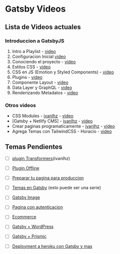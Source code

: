# Gatsby Videos

## Lista de Videos actuales

### Introduccion a GatsbyJS

1. Intro a Playlist - [video](https://www.youtube.com/watch?v=iLdNZPpO-pA)
2. Configuracion Inicial [video](https://www.youtube.com/watch?v=zV2J1esiQM8)
3. Conociendo el proyecto - [video](https://www.youtube.com/watch?v=HWoyeNOzpR0)
4. Estilos CSS - [video](https://www.youtube.com/watch?v=r7kerB5QHbk)
5. CSS en JS (Emotion y Styled Components) - [video](https://www.youtube.com/watch?v=wLtf2hlcEro)
6. Plugins - [video](https://www.youtube.com/watch?v=a0j6QIsqARg)
7. Componente Layout - [video](https://www.youtube.com/watch?v=GjWKgpC2aI4)
8. Data Layer y GraphQL - [video](https://www.youtube.com/watch?v=lphHMldPWl4)
9. Renderizando Metadatos - [video](https://www.youtube.com/watch?v=FKAlk9ukqY4)

### Otros videos

- CSS Modules - [ivanlhz](https://github.com/ivanlhz) - [video](https://www.youtube.com/watch?v=6CnWMP0mKLQ)
- [Gatsby + Netlify CMS] - [ivanlhz](https://github.com/ivanlhz) - [video](https://www.youtube.com/watch?v=P9orN5-X_oU)
- Crear paginas programaticamente - [ivanlhz](https://github.com/ivanlhz) - [video](https://www.youtube.com/watch?v=RlFAdtVaFig)
- Agrega Temas con TailwindCSS - Horacio - [video](https://www.youtube.com/watch?v=vXzQFrr-n6U)

## Temas Pendientes

- [ ] [plugin Transformers](https://www.gatsbyjs.org/tutorial/part-six/)(ivanlhz)
- [ ] [Plugin Offline](https://www.gatsbyjs.org/docs/resource-handling-and-service-workers/#offline-plugin-gatsby-plugin-offline)

- [ ] [Preparar tu pagina para produccion](https://www.gatsbyjs.org/tutorial/part-eight/)
- [ ] [Temas en Gatsby](https://www.gatsbyjs.org/tutorial/theme-tutorials/) (esto puede ser una serie)
- [ ] [Gatsby Image](https://www.gatsbyjs.org/tutorial/gatsby-image-tutorial/)
- [ ] [Pagina con autenticacion](https://www.gatsbyjs.org/tutorial/authentication-tutorial/)
- [ ] [Ecommerce](https://www.gatsbyjs.org/tutorial/ecommerce-tutorial/)
- [ ] [Gatsby + WordPress](https://www.gatsbyjs.org/tutorial/wordpress-source-plugin-tutorial/)
- [ ] [Gatsby + Prismic](https://www.gatsbyjs.org/tutorial/prismic-source-graphql-tutorial/)
- [ ] [Deployment a heroku con Gatsby y mas](https://www.gatsbyjs.org/docs/deploying-and-hosting/)
